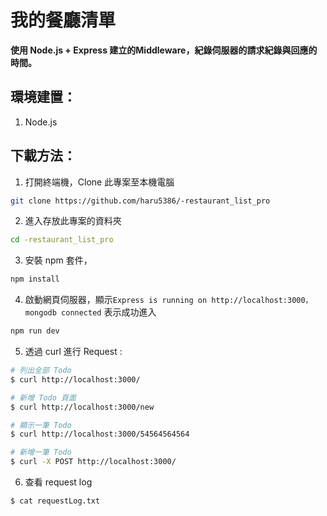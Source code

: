# 我的餐廳清單
**使用 Node.js + Express 建立的Middleware，紀錄伺服器的請求紀錄與回應的時間。**

 ## 環境建置：
 1. Node.js
 
 ## 下載方法：
 1. 打開終端機，Clone 此專案至本機電腦

```bash
git clone https://github.com/haru5386/-restaurant_list_pro
```

2. 進入存放此專案的資料夾

```bash
cd -restaurant_list_pro
```

3. 安裝 npm 套件，

```bash
npm install
```

4. 啟動網頁伺服器，顯示`Express is running on http://localhost:3000，mongodb connected`
   表示成功進入
```bash
npm run dev
```

5. 透過 curl 進行 Request :

```bash
# 列出全部 Todo
$ curl http://localhost:3000/

# 新增 Todo 頁面
$ curl http://localhost:3000/new

# 顯示一筆 Todo
$ curl http://localhost:3000/54564564564

# 新增一筆 Todo
$ curl -X POST http://localhost:3000/
```

6. 查看 request log
```bash
$ cat requestLog.txt
```